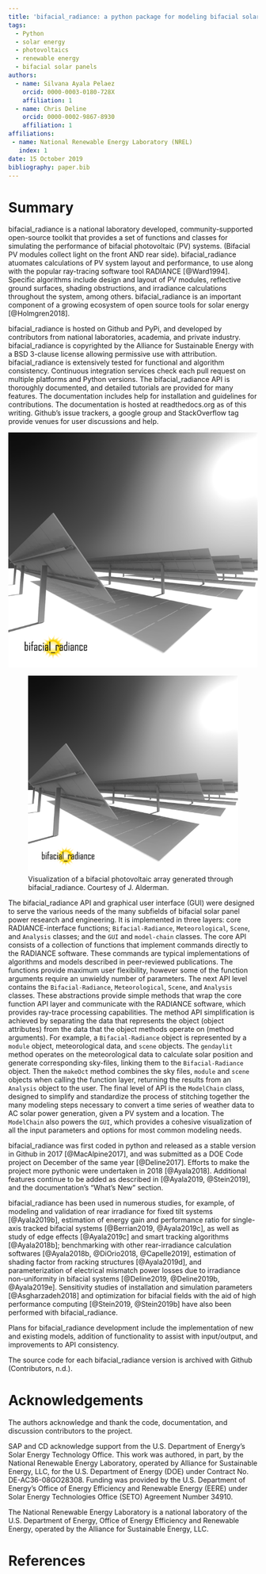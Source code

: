```yaml
---
title: 'bifacial_radiance: a python package for modeling bifacial solar photovoltaic systems'
tags:
  - Python
  - solar energy
  - photovoltaics
  - renewable energy
  - bifacial solar panels
authors:
  - name: Silvana Ayala Pelaez
    orcid: 0000-0003-0180-728X
    affiliation: 1
  - name: Chris Deline
    orcid: 0000-0002-9867-8930
    affiliation: 1
affiliations:
 - name: National Renewable Energy Laboratory (NREL)
   index: 1
date: 15 October 2019
bibliography: paper.bib
---
```


# Summary

bifacial_radiance is a national laboratory developed, community-supported open-source toolkit that provides a set of functions and classes for simulating the performance of bifacial photovoltaic (PV) systems. (Bifacial PV modules collect light on the front AND rear side). bifacial_radiance atuomates calculations of PV system layout and performance, to use along with the popular ray-tracing software tool RADIANCE [@Ward1994]. Specific algorithms include design and layout of PV modules, reflective ground surfaces, shading obstructions, and irradiance calculations throughout the system, among others. bifacial_radiance is an important component of a growing ecosystem of open source tools for solar energy [@Holmgren2018].

bifacial_radiance is hosted on Github and PyPi, and developed by contributors from national laboratories, academia, and private industry. bifacial_radiance is copyrighted by the Alliance for Sustainable Energy with a BSD 3-clause license allowing permissive use with attribution. bifacial_radiance is extensively tested for functional and algorithm consistency. Continuous integration services check each pull request on multiple platforms and Python versions. The bifacial_radiance API is thoroughly documented, and detailed tutorials are provided for many features. The documentation includes help for installation and guidelines for contributions. The documentation is hosted at readthedocs.org as of this writing. Github’s issue trackers, a google group and StackOverflow tag provide venues for user discussions and help.

![Visualization](https://github.com/NREL/bifacial_radiance/blob/master/paper/Alderman.PNG)
<figure>
    <img src='Alderman.PNG' />
    <figcaption> Visualization of a bifacial photovoltaic array generated through bifacial_radiance. Courtesy of J. Alderman. </figcaption>
</figure>

The bifacial_radiance API and graphical user interface (GUI) were designed to serve the various needs of the many subfields of bifacial solar panel power research and engineering. It is implemented in three layers: core RADIANCE-interface functions; ``Bifacial-Radiance``, ``Meteorological``, ``Scene``, and ``Analysis`` classes; and the ``GUI`` and ``model-chain`` classes. The core API consists of a collection of functions that implement commands directly to the RADIANCE software. These commands are typical implementations of algorithms and models described in peer-reviewed publications. The functions provide maximum user flexibility, however some of the function arguments require an unwieldy number of parameters. The next API level contains the ``Bifacial-Radiance``, ``Meteorological``, ``Scene``, and ``Analysis`` classes. These abstractions provide simple methods that wrap the core function API layer and communicate with the RADIANCE software, which provides ray-trace processing capabilities. The method API simplification is achieved by separating the data that represents the object (object attributes) from the data that the object methods operate on (method arguments). For example, a ``Bifacial-Radiance`` object is represented by a ``module`` object, meteorological data, and ``scene`` objects. The ``gendaylit`` method operates on the meteorological data to calculate solar position and generate corresponding sky-files, linking them to the ``Bifacial-Radiance`` object. Then the ``makeOct`` method combines the sky files, ``module`` and ``scene`` objects when calling the function layer, returning the results from an ``Analysis`` object to the user. The final level of API is the ``ModelChain`` class, designed to simplify and standardize the process of stitching together the many modeling steps necessary to convert a time series of weather data to AC solar power generation, given a PV system and a location. The ``ModelChain`` also powers the ``GUI``, which provides a cohesive visualization of all the input parameters and options for most common modeling needs.

bifacial_radiance was first coded in python and released as a stable version in Github in 2017 [@MacAlpine2017], and was submitted as a DOE Code project on December of the same year [@Deline2017]. Efforts to make the project more pythonic were undertaken in 2018 [@Ayala2018]. Additional features continue to be added as described in [@Ayala2019, @Stein2019], and the documentation’s “What’s New” section.

bifacial_radiance has been used in numerous studies, for example, of modeling and validation of rear irradiance for fixed tilt systems [@Ayala2019b], estimation of energy gain and performance ratio for single-axis tracked bifacial systems [@Berrian2019, @Ayala2019c], as well as study of edge effects [@Ayala2019c] and smart tracking algorithms [@Ayala2018b]; benchmarking with other rear-irradiance calculation softwares [@Ayala2018b, @DiOrio2018, @Capelle2019], estimation of shading factor from racking structures [@Ayala2019d], and parameterization of electrical mismatch power losses due to irradiance non-uniformity in bifacial systems [@Deline2019, @Deline2019b, @Ayala2019e]. Sensitivity studies of installation and simulation parameters [@Asgharzadeh2018] and optimization for bifacial fields with the aid of high performance computing [@Stein2019, @Stein2019b] have also been performed with bifacial_radiance.

Plans for bifacial_radiance development include the implementation of new and existing models, addition of functionality to assist with input/output, and improvements to API consistency.

The source code for each bifacial_radiance version is archived with Github (Contributors, n.d.).

# Acknowledgements

The authors acknowledge and thank the code, documentation, and discussion contributors to the project.

SAP and CD acknowledge support from the U.S. Department of Energy’s Solar Energy Technology Office. This work was authored, in part, by the National Renewable Energy Laboratory, operated by Alliance for Sustainable Energy, LLC, for the U.S. Department of Energy (DOE) under Contract No. DE-AC36-08GO28308. Funding was provided by the U.S. Department of Energy’s Office of Energy Efficiency and Renewable Energy (EERE) under Solar Energy Technologies Office (SETO) Agreement Number 34910.

The National Renewable Energy Laboratory is a national laboratory of the U.S. Department of Energy, Office of Energy Efficiency and Renewable Energy, operated by the Alliance for Sustainable Energy, LLC.

# References
